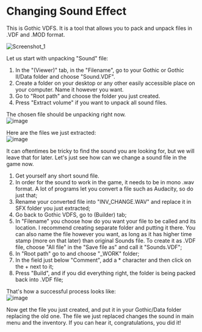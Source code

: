 # Changing Sound Effect

This is Gothic VDFS. It is a tool that allows you to pack and unpack files in .VDF and .MOD format.

![Screenshot_1](https://user-images.githubusercontent.com/30365395/176541176-7e081646-4e8a-4053-8a8f-d98d86ca07e1.png)

Let us start with unpacking "Sound" file:

1. In the "(Viewer)" tab, in the "Filename", go to your Gothic or Gothic II/Data folder and choose "Sound.VDF".
2. Create a folder on your desktop or any other easily accessible place on your computer. Name it however you want.
3. Go to "Root path" and choose the folder you just created.
4. Press "Extract volume" if you want to unpack all sound files.

The chosen file should be unpacking right now.  
![image](https://user-images.githubusercontent.com/30365395/176543044-6c2dc5a0-8ab2-4274-9ae7-85c989ca7db7.png)

Here are the files we just extracted:  
![image](https://user-images.githubusercontent.com/30365395/176544137-5e49a728-fa59-4a49-b6e6-99e96645eff3.png)

It can oftentimes be tricky to find the sound you are looking for, but we will leave that for later. Let's just see how can we change a sound file in the game now.

1. Get yourself any short sound file.
2. In order for the sound to work in the game, it needs to be in mono .wav format. A lot of programs let you convert a file such as Audacity, so do just that;
3. Rename your converted file into "INV_CHANGE.WAV" and replace it in SFX folder you just extracted;
4. Go back to Gothic VDFS, go to (Builder) tab;
5. In "Filename" you choose how do you want your file to be called and its location. I recommend creating separate folder and putting it there. You can also name the file however you want, as long as it has higher time stamp (more on that later) than original Sounds file. To create it as .VDF file, choose "All file" in the "Save file as" and call it "Sounds.VDF";
6. In "Root path" go to and choose "_WORK" folder;
7. In the field just below "Comment", add a * character and then click on the + next to it;
8. Press "Build", and if you did everything right, the folder is being packed back into .VDF file;

That's how a successful process looks like:  
![image](https://user-images.githubusercontent.com/30365395/176548201-5d4aa758-4a53-401f-a0b5-02095ae38bb7.png)


Now get the file you just created, and put it in your Gothic/Data folder replacing the old one. The file we just replaced changes the sound in main menu and the inventory. If you can hear it, congratulations, you did it!
